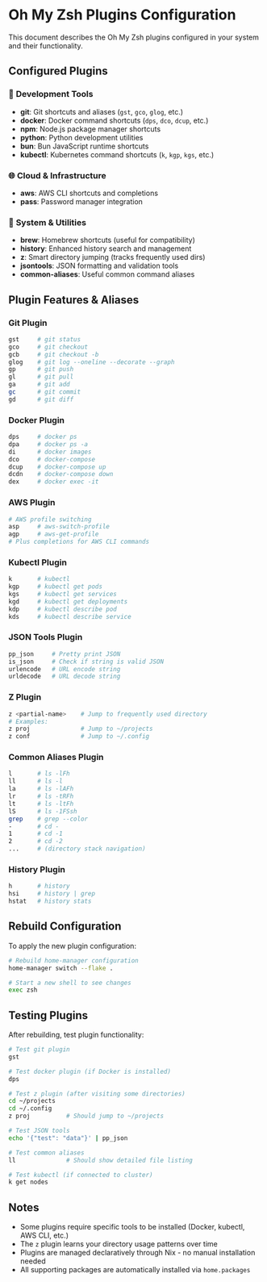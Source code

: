 # Oh My Zsh Plugins Configuration

This document describes the Oh My Zsh plugins configured in your system and their functionality.

## Configured Plugins

### 🔧 **Development Tools**
- **git**: Git shortcuts and aliases (`gst`, `gco`, `glog`, etc.)
- **docker**: Docker command shortcuts (`dps`, `dco`, `dcup`, etc.)
- **npm**: Node.js package manager shortcuts
- **python**: Python development utilities
- **bun**: Bun JavaScript runtime shortcuts
- **kubectl**: Kubernetes command shortcuts (`k`, `kgp`, `kgs`, etc.)

### 🌐 **Cloud & Infrastructure**
- **aws**: AWS CLI shortcuts and completions
- **pass**: Password manager integration

### 🧰 **System & Utilities**
- **brew**: Homebrew shortcuts (useful for compatibility)
- **history**: Enhanced history search and management
- **z**: Smart directory jumping (tracks frequently used dirs)
- **jsontools**: JSON formatting and validation tools
- **common-aliases**: Useful common command aliases

## Plugin Features & Aliases

### Git Plugin
```bash
gst     # git status
gco     # git checkout
gcb     # git checkout -b
glog    # git log --oneline --decorate --graph
gp      # git push
gl      # git pull
ga      # git add
gc      # git commit
gd      # git diff
```

### Docker Plugin
```bash
dps     # docker ps
dpa     # docker ps -a
di      # docker images
dco     # docker-compose
dcup    # docker-compose up
dcdn    # docker-compose down
dex     # docker exec -it
```

### AWS Plugin
```bash
# AWS profile switching
asp     # aws-switch-profile
agp     # aws-get-profile
# Plus completions for AWS CLI commands
```

### Kubectl Plugin
```bash
k       # kubectl
kgp     # kubectl get pods
kgs     # kubectl get services
kgd     # kubectl get deployments
kdp     # kubectl describe pod
kds     # kubectl describe service
```

### JSON Tools Plugin
```bash
pp_json     # Pretty print JSON
is_json     # Check if string is valid JSON
urlencode   # URL encode string
urldecode   # URL decode string
```

### Z Plugin
```bash
z <partial-name>    # Jump to frequently used directory
# Examples:
z proj              # Jump to ~/projects
z conf              # Jump to ~/.config
```

### Common Aliases Plugin
```bash
l       # ls -lFh
ll      # ls -l
la      # ls -lAFh
lr      # ls -tRFh
lt      # ls -ltFh
lS      # ls -1FSsh
grep    # grep --color
-       # cd -
1       # cd -1
2       # cd -2
...     # (directory stack navigation)
```

### History Plugin
```bash
h       # history
hsi     # history | grep
hstat   # history stats
```

## Rebuild Configuration

To apply the new plugin configuration:

```bash
# Rebuild home-manager configuration
home-manager switch --flake .

# Start a new shell to see changes
exec zsh
```

## Testing Plugins

After rebuilding, test plugin functionality:

```bash
# Test git plugin
gst

# Test docker plugin (if Docker is installed)
dps

# Test z plugin (after visiting some directories)
cd ~/projects
cd ~/.config
z proj          # Should jump to ~/projects

# Test JSON tools
echo '{"test": "data"}' | pp_json

# Test common aliases
ll              # Should show detailed file listing

# Test kubectl (if connected to cluster)
k get nodes
```

## Notes

- Some plugins require specific tools to be installed (Docker, kubectl, AWS CLI, etc.)
- The `z` plugin learns your directory usage patterns over time
- Plugins are managed declaratively through Nix - no manual installation needed
- All supporting packages are automatically installed via `home.packages`